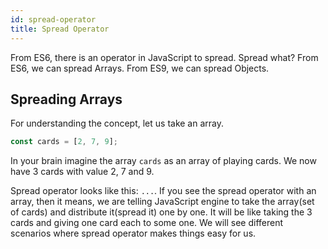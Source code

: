 ```yaml
---
id: spread-operator
title: Spread Operator
---
```


From ES6, there is an operator in JavaScript to spread. Spread what? From ES6, we can spread Arrays. From ES9, we can spread Objects.

## Spreading Arrays

For understanding the concept, let us take an array.

```javascript
const cards = [2, 7, 9];
```

In your brain imagine the array `cards` as an array of playing cards. We now have 3 cards with value 2, 7 and 9.

Spread operator looks like this: `...`. If you see the spread operator with an array, then it means, we are telling JavaScript engine to take the array(set of cards) and distribute it(spread it) one by one. It will be like taking the 3 cards and giving one card each to some one. We will see different scenarios where spread operator makes things easy for us.

